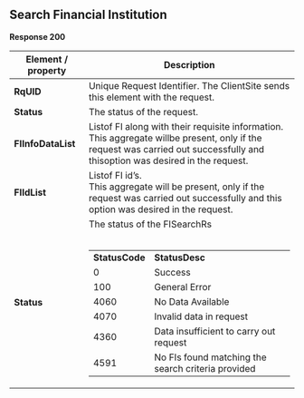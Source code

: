 ## Search Financial Institution


<b>Response 200</b>

<table>
    <thead>
        <th>Element / property</th>
        <th>Description</th>
    </thead>
    <tbody>
        <tr>
            <td><b>RqUID</b></td>
            <td>Unique Request Identifier. The ClientSite sends this element with the request.</td>
        </tr>
        <tr>
            <td><b>Status</b></td>
            <td>The status of the request.</td>
        </tr>
        <tr>
            <td><b>FIInfoDataList</b></td>
            <td>Listof FI along with their requisite information.<br>This aggregate willbe present, only if the request was carried out successfully and thisoption was desired in the request.</td>
        </tr>
        <tr>
            <td><b>FIIdList</b></td>
            <td>Listof FI id’s.<br>This aggregate will be present, only if the request was carried out successfully and this option was desired in the request.</td>
        </tr>
        <tr>
            <td><b>Status</b></td>
            <td>
                The status of the FISearchRs
                <br>
                <br>
                <table>
                    <tr>
                        <td><b>StatusCode</b></td>
                        <td><b>StatusDesc</b></td>
                    </tr>
                    <tr>
                        <td>0</td>
                        <td>Success</td>
                    <tr>
                    <tr>
                        <td>100</td>
                        <td>General Error</td>
                    <tr>
                    <tr>
                        <td>4060</td>
                        <td>No Data Available</td>
                    <tr>
                    <tr>
                        <td>4070</td>
                        <td>Invalid data in request</td>
                    <tr>
                    <tr>
                        <td>4360</td>
                        <td>Data insufficient to carry out request</td>
                    <tr>
                    <tr>
                        <td>4591</td>
                        <td>No FIs found matching the search criteria provided</td>
                    <tr>
                </table>
            </td>
        </tr>
    </tbody>
</table>